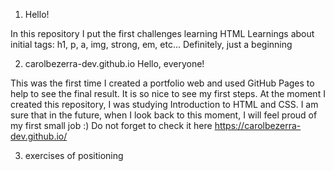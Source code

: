 1. Hello!

In this repository I put the first challenges learning HTML
Learnings about initial tags: h1, p, a, img, strong, em, etc...
Definitely, just a beginning

2. carolbezerra-dev.github.io
Hello, everyone!

This was the first time I created a portfolio web and used GitHub Pages to help to see the final result.
It is so nice to see my first steps.
At the moment I created this repository, I was studying Introduction to HTML and CSS.
I am sure that in the future, when I look back to this moment, I will feel proud of my first small job :)
Do not forget to check it here https://carolbezerra-dev.github.io/

3. exercises of positioning
